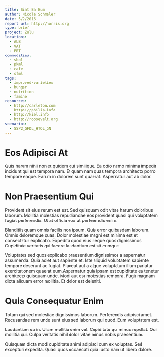 ```yaml
---
title: Sint Ea Eum
author: Nicole Schmeler
date: 5/2/2016
report url: http://norris.org
type: brief
project: Zulu
locations:
  - ALB
  - VAT
  - PRT
commodities:
  - sbol
  - pkml
  - cafe
  - sfml
tags:
  - improved-varieties
  - hunger
  - nutrition
  - famine
resources:
  - http://carleton.com
  - https://philip.info
  - http://kiel.info
  - http://roosevelt.org
scenarios:
  - SSP2_GFDL_HTOL_GN
---
```

# Eos Adipisci At
Quis harum nihil non et quidem qui similique. Ea odio nemo minima impedit incidunt qui est tempora nam. Et quam nam quas tempora architecto porro tempore eaque. Earum in dolorem sunt quaerat. Aspernatur aut ab dolor.

# Non Praesentium Qui
Provident sit eius rerum est est. Sed quisquam odit vitae harum doloribus laborum. Mollitia molestias repudiandae eos provident quasi qui voluptatem fugiat perferendis. Ut at officia eos ut perferendis enim.
 Blanditiis quam omnis facilis non ipsum. Quis error quibusdam laborum. Omnis doloremque quas. Dolor molestiae magni est minima est et consectetur explicabo. Expedita quod eius neque quos dignissimos. Cupiditate veritatis qui facere laudantium est sit cumque.
 Voluptates sed quos explicabo praesentium dignissimos a aspernatur assumenda. Quia ad et aut sapiente et. Iste aliquid voluptatem sapiente tempore deserunt ad fugiat. Placeat aut a atque voluptatum illum pariatur exercitationem quaerat eum.Aspernatur quia ipsam est cupiditate ea tenetur architecto quisquam unde. Modi aut est molestias tempora. Fugit magnam dicta aliquam error mollitia. Et dolor est deleniti.

# Quia Consequatur Enim
Totam qui sed molestiae dignissimos laborum. Perferendis adipisci amet. Recusandae rem unde sunt eius sed laborum qui quod. Eum voluptatem est.
 Laudantium ea in. Ullam mollitia enim vel. Cupiditate qui minus repellat. Qui mollitia qui. Culpa veritatis nihil dolor vitae minus nobis praesentium.
 Quisquam dicta modi cupiditate animi adipisci cum ex voluptas. Sed excepturi expedita. Quasi quos occaecati quia iusto nam ut libero dolore.
